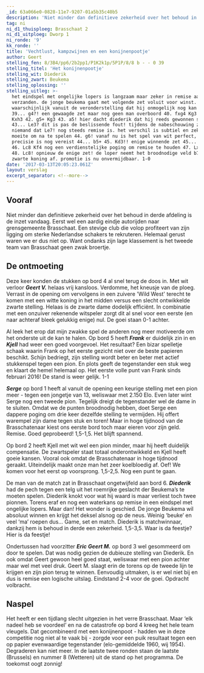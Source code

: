 ```yaml
---
_id: 63a066e0-0828-11e7-9207-01a5b35c40b5
description: 'Niet minder dan definitieve zekerheid over het behoud in derde afdeling is de inzet vandaag. Eerst wel een aardig eindje autorijden naar grensgemeente Brasschaat'
tag: ni
ni_d1_thuisploeg: Brasschaat 2
ni_d1_uitploeg: Dworp 1
ni_ronde: '9'
kk_ronde: ''
title: 'Vechtlust, kampzwijnen en een konijnenpootje'
author: Geert
stelling_fen: 8/3B4/pp6/2b2pp1/P1K2k1p/5P1P/8/8 b - - 0 39
stelling_titel: 'Het konijnenpootje'
stelling_wit: Diederik
stelling_zwart: Beukema
stelling_oplossing: ''
stelling_uitleg: >-
  het eindspel met ongelijke lopers is langzaam maar zeker in remise aan het
  verzanden. de jonge beukema gaat met volgende zet voluit voor winst.
  waarschijnlijk vanuit de veronderstelling dat hij onmogelijk nog kan verliezen...
  39... g4?! een gewaagde zet maar nog geen man overboord 40. fxg4 Kg3 41. Lxf5
  Kxh3 42. g5+ Kg3 43. a5! hier dacht diederik dat hij reeds gewonnen stond.
  43... Le3? dit is pas de beslissende fout! tijdens de nabeschouwing zag
  niemand dat Le7! nog steeds remise is. het verschil is subtiel en zeker de
  moeite om na te spelen 44. g6! vanaf nu is het spel van wit perfect, enige
  precisie is nog vereist 44... b5+ 45. Kd3!! enige winnende zet 45... Lh6
  46. Lc8 Kf4 nog een verdienstelijke poging om remise te houden 47. Lxa6 Ke5
  48. Lc8! opnieuw de enige zet! de loper neemt het broodnodige veld b7 van de
  zwarte koning af. promotie is nu onvermijdbaar. 1-0
date: '2017-03-13T20:05:23.061Z'
layout: verslag
excerpt_separator: <!--more-->
---
```

## Vooraf

Niet minder dan definitieve zekerheid over het behoud in derde afdeling is de inzet vandaag. Eerst wel een aardig eindje autorijden naar grensgemeente Brasschaat. Een stevige club die volop profiteert van zijn ligging om sterke Nederlandse schakers te rekruteren. Helemaal gerust waren we er dus niet op. Want ondanks zijn lage klassement is het tweede team van Brasschaat geen zwak broertje.<!--more-->

## De ontmoeting

Deze keer konden de stukken op bord 4 al snel terug de doos in. Met wit verloor **_Geert V._** helaas vrij kansloos. Verdomme, het kneusje van de ploeg. Verrast in de opening om vervolgens in een zuivere 'Wild West' terecht te komen met een witte koning in het midden versus een slecht ontwikkelde zwarte stelling. Helaas is de zwarte dame dodelijk efficiënt. In combinatie met een onzuiver rekenende witspeler zorgt dit al snel voor een eerste (en naar achteraf bleek gelukkig enige) nul. De goei staan 0-1 achter.

Al leek het erop dat mijn zwakke spel de anderen nog meer motiveerde om het onderste uit de kan te halen. Op bord 5 heeft **_Frank_** er duidelijk zin in en **_Kjell_** had weer een goed voorgevoel. Het resultaat? Een bizar spelletje schaak waarin Frank op het eerste gezicht niet over de beste papieren beschikt. Schijn bedriegt, zijn stelling wordt beter en beter met actief stukkenspel tegen een pion. En plots geeft de tegenstander een stuk weg en klaart de hemel helemaal op. Het eerste volle punt van Frank sinds februari 2016! De stand is weer gelijk. 1-1

**_Serge_** op bord 1 heeft al vanuit de opening een keurige stelling met een pion meer - tegen een jongetje van 13, weliswaar met 2.150 Elo. Even later wint Serge nog een tweede pion. Tegelijk dreigt de tegenstander wel de dame in te sluiten. Omdat we de punten broodnodig hebben, doet Serge een dappere poging om drie keer dezelfde stelling te vermijden. Hij offert warempel zijn dame tegen stuk en toren! Maar in hoge tijdnood van de Brasschatenaar kiest ons eerste bord toch maar eieren voor zijn geld. Remise. Goed geprobeerd! 1,5-1,5. Het blijft spannend.

Op bord 2 heeft Kjell met wit wel een pion minder, maar hij heeft duidelijk compensatie. De zwartspeler staat totaal onderontwikkeld en Kjell heeft goeie kansen. Vooral ook omdat de Brasschatenaar in hoge tijdnood geraakt. Uiteindelijk maakt onze man het zeer koelbloedig af. Oef! We komen voor het eerst op voorsprong. 1,5-2,5. Nog een punt te gaan.

De man van de match zat in Brasschaat ongetwijfeld aan bord 6. **_Diederik_** had de pech tegen een telg uit het roemrijke geslacht der Beukema’s te moeten spelen. Diederik knokt voor wat hij waard is maar verliest toch twee pionnen. Torens eraf en nog een waterkans op remise in een eindspel met ongelijke lopers. Maar dan! Het wonder is geschied. De jonge Beukema wil absoluut winnen en krijgt het deksel alsnog op de neus. Weinig ‘beuke’ en veel ‘ma’ roepen dus… Game, set en match. Diederik is matchwinnaar, dankzij hem is behoud in derde een zekerheid. 1,5-3,5. Waar is da feestje? Hier is da feestje!

Ondertussen had voorzitter **_Eric_** **_Geert M._** op bord 3 wel gesommeerd om door te spelen. Dat was nodig gezien de dubieuze stelling van Diederik. En ook omdat Geert gewoon heel goed staat, weliswaar met een pion achter maar wel met veel druk. Geert M. slaagt erin de torens op de tweede lijn te krijgen en zijn pion terug te winnen. Eenvoudig uitmaken, is er wel niet bij en dus is remise een logische uitslag. Eindstand 2-4 voor de goei. Opdracht volbracht.

## Naspel

Het heeft er een tijdlang slecht uitgezien in het verre Brasschaat. Maar ‘elk nadeel heb se voordeel’ en na de catastrofe op bord 4 kreeg het hele team vleugels. Dat gecombineerd met een konijnenpoot - hadden we in deze competitie nog niet al te vaak bij - zorgde voor een puik resultaat tegen een op papier evenwaardige tegenstander (elo-gemiddelde 1960, wij 1954). Degraderen kan niet meer. In de laatste twee ronden staan de laatste (Brussels) en nummer 8 (Wetteren) uit de stand op het programma. De toekomst oogt zonnig!
